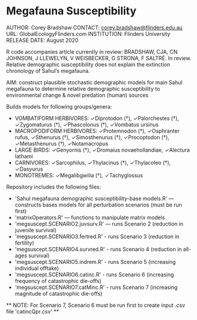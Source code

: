 # Megafauna Susceptibility

AUTHOR: Corey Bradshaw
CONTACT: corey.bradshaw@flinders.edu.au
URL: GlobalEcologyFlinders.com
INSTITUTION: Flinders University
RELEASE DATE: August 2020

R code accompanies article currently in review: 
BRADSHAW, CJA, CN JOHNSON, J LLEWELYN, V WEISBECKER, G STRONA, F SALTRÉ. In review. Relative demographic susceptibility does not explain the extinction chronology of Sahul’s megafauna.

AIM: construct plausible stochastic demographic models for main Sahul megafauna to determine relative demographic susceptibility to environmental change & novel predation (human) sources

Builds models for following groups/genera:
- VOMBATIFORM HERBIVORES: ✓Diprotodon (†), ✓Palorchestes (†), ✓Zygomaturus (†), ✓Phascolonus (†), ✓Vombatus ursinus
- MACROPODIFORM HERBIVORES: ✓Protemnodon (†), ✓Osphranter rufus, ✓Sthenurus (†), ✓Simosthenurus (†), ✓Procoptodon (†), ✓Metasthenurus (†), ✓Notamacropus
- LARGE BIRDS: ✓Genyornis (†), ✓Dromaius novaehollandiae, ✓Alectura lathami
- CARNIVORES: ✓Sarcophilus, ✓Thylacinus (†), ✓Thylacoleo (†), ✓Dasyurus
- MONOTREMES: ✓Megalibgwilia (†), ✓Tachyglossus

Repository includes the following files:

- 'Sahul megafauna demographic susceptibility-base models.R' — constructs bases models for all perturbation scenarios (must be run first)
- 'matrixOperators.R' — functions to manipulate matrix models
- 'megsuscept.SCENARIO2.juvsurv.R' — runs Scenario 2 (reduction in juvenile survival)
- 'megsuscept.SCENARIO3.fertred.R' - runs Scenario 3 (reduction in fertility)
- 'megsuscept.SCENARIO4.survred.R' - runs Scenario 4 (reduction in all-ages survival)
- 'megsuscept.SCENARIO5.indrem.R' - runs Scenario 5 (increasing individual offtake)
- 'megsuscept.SCENARIO6.catinc.R' - runs Scenario 6 (increasing frequency of catastrophic die-offs)
- 'megsuscept.SCENARIO7.catMinc.R' - runs Scenario 7 (increasing magnitude of catastrophic die-offs)

** NOTE: For Scenario 7, Scenario 6 must be run first to create input .csv file 'catincQpr.csv' **
